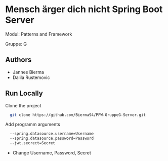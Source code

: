 # Mensch ärger dich nicht Spring Boot Server

Modul: Patterns and Framework

Gruppe: G

## Authors

- Jannes Bierma
- Dalila Rustemovic

## Run Locally

Clone the project

```bash
  git clone https://github.com/Bierma94/PFW-GruppeG-Server.git
```

Add programm arguments

```bash
  --spring.datasource.username=Username
  --spring.datasource.password=Password
  --jwt.secrect=Secret
```
- Change Username, Password, Secret

